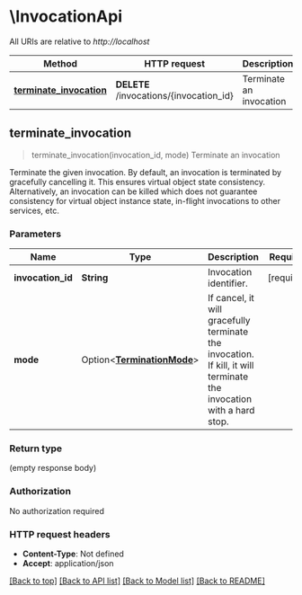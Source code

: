 # \InvocationApi

All URIs are relative to *http://localhost*

Method | HTTP request | Description
------------- | ------------- | -------------
[**terminate_invocation**](InvocationApi.md#terminate_invocation) | **DELETE** /invocations/{invocation_id} | Terminate an invocation



## terminate_invocation

> terminate_invocation(invocation_id, mode)
Terminate an invocation

Terminate the given invocation. By default, an invocation is terminated by gracefully cancelling it. This ensures virtual object state consistency. Alternatively, an invocation can be killed which does not guarantee consistency for virtual object instance state, in-flight invocations to other services, etc.

### Parameters


Name | Type | Description  | Required | Notes
------------- | ------------- | ------------- | ------------- | -------------
**invocation_id** | **String** | Invocation identifier. | [required] |
**mode** | Option<[**TerminationMode**](.md)> | If cancel, it will gracefully terminate the invocation. If kill, it will terminate the invocation with a hard stop. |  |

### Return type

 (empty response body)

### Authorization

No authorization required

### HTTP request headers

- **Content-Type**: Not defined
- **Accept**: application/json

[[Back to top]](#) [[Back to API list]](../README.md#documentation-for-api-endpoints) [[Back to Model list]](../README.md#documentation-for-models) [[Back to README]](../README.md)

